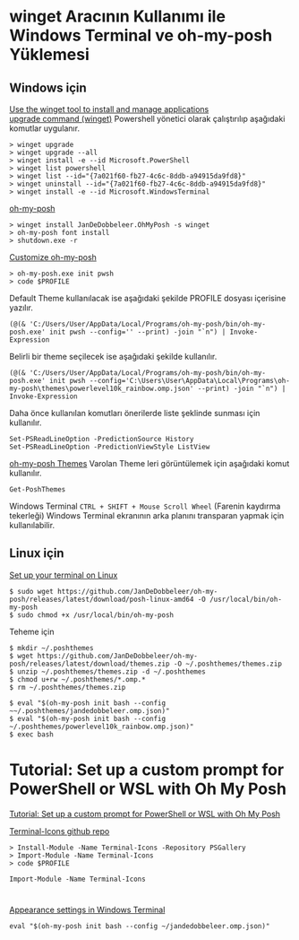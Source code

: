 # winget Aracının Kullanımı ile Windows Terminal ve oh-my-posh Yüklemesi

## Windows için
[Use the winget tool to install and manage applications](https://learn.microsoft.com/en-us/windows/package-manager/winget/) \
[upgrade command (winget)](https://learn.microsoft.com/en-us/windows/package-manager/winget/upgrade)
Powershell yönetici olarak çalıştırılıp aşağıdaki komutlar uygulanır. 
```
> winget upgrade
> winget upgrade --all
> winget install -e --id Microsoft.PowerShell
> winget list powershell
> winget list --id="{7a021f60-fb27-4c6c-8ddb-a94915da9fd8}"
> winget uninstall --id="{7a021f60-fb27-4c6c-8ddb-a94915da9fd8}"
> winget install -e --id Microsoft.WindowsTerminal
```
[oh-my-posh](https://ohmyposh.dev/)
```
> winget install JanDeDobbeleer.OhMyPosh -s winget
> oh-my-posh font install
> shutdown.exe -r
```
[Customize oh-my-posh](https://ohmyposh.dev/docs/installation/customize)
```
> oh-my-posh.exe init pwsh
> code $PROFILE
```
Default Theme kullanılacak ise aşağıdaki şekilde PROFILE dosyası içerisine yazılır.
```
(@(& 'C:/Users/User/AppData/Local/Programs/oh-my-posh/bin/oh-my-posh.exe' init pwsh --config='' --print) -join "`n") | Invoke-Expression
```
Belirli bir theme seçilecek ise aşağıdaki şekilde kullanılır.
```
(@(& 'C:/Users/User/AppData/Local/Programs/oh-my-posh/bin/oh-my-posh.exe' init pwsh --config='C:\Users\User\AppData\Local\Programs\oh-my-posh\themes\powerlevel10k_rainbow.omp.json' --print) -join "`n") | Invoke-Expression
```
Daha önce kullanılan komutları önerilerde liste şeklinde sunması için kullanılır.
```
Set-PSReadLineOption -PredictionSource History
Set-PSReadLineOption -PredictionViewStyle ListView
```
[oh-my-posh Themes](https://ohmyposh.dev/docs/themes)
Varolan Theme leri görüntülemek için aşağıdaki komut kullanılır.
```
Get-PoshThemes
```

Windows Terminal `CTRL + SHIFT + Mouse Scroll Wheel` (Farenin kaydırma tekerleği) Windows Terminal ekranının arka planını transparan yapmak için kullanılabilir.

## Linux için
[Set up your terminal on Linux](https://ohmyposh.dev/docs/installation/linux)
```
$ sudo wget https://github.com/JanDeDobbeleer/oh-my-posh/releases/latest/download/posh-linux-amd64 -O /usr/local/bin/oh-my-posh
$ sudo chmod +x /usr/local/bin/oh-my-posh
```

Teheme için
```
$ mkdir ~/.poshthemes
$ wget https://github.com/JanDeDobbeleer/oh-my-posh/releases/latest/download/themes.zip -O ~/.poshthemes/themes.zip
$ unzip ~/.poshthemes/themes.zip -d ~/.poshthemes
$ chmod u+rw ~/.poshthemes/*.omp.*
$ rm ~/.poshthemes/themes.zip
```
```
$ eval "$(oh-my-posh init bash --config ~~/.poshthemes/jandedobbeleer.omp.json)"
$ eval "$(oh-my-posh init bash --config ~/.poshthemes/powerlevel10k_rainbow.omp.json)"
$ exec bash
```
# Tutorial: Set up a custom prompt for PowerShell or WSL with Oh My Posh
[Tutorial: Set up a custom prompt for PowerShell or WSL with Oh My Posh](https://learn.microsoft.com/en-us/windows/terminal/tutorials/custom-prompt-setup)

[Terminal-Icons github repo](https://github.com/devblackops/Terminal-Icons)
```
> Install-Module -Name Terminal-Icons -Repository PSGallery
> Import-Module -Name Terminal-Icons
> code $PROFILE

Import-Module -Name Terminal-Icons
```

# 
[Appearance settings in Windows Terminal](https://learn.microsoft.com/en-us/windows/terminal/customize-settings/appearance)

```
eval "$(oh-my-posh init bash --config ~/jandedobbeleer.omp.json)"

```
